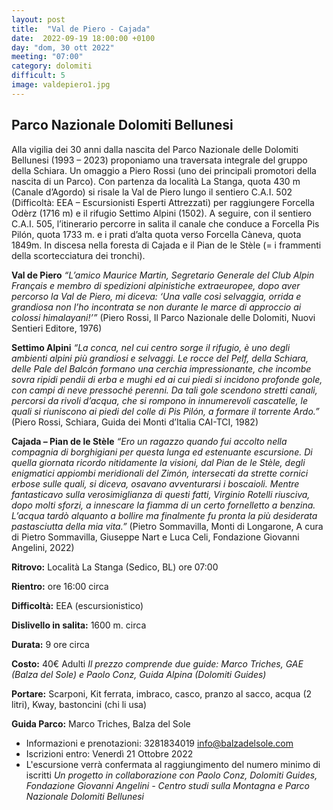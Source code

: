 ```yaml
---
layout: post
title:  "Val de Piero - Cajada"
date:  2022-09-19 18:00:00 +0100
day: "dom, 30 ott 2022"
meeting: "07:00"
category: dolomiti 
difficult: 5
image: valdepiero1.jpg
---
```


## Parco Nazionale Dolomiti Bellunesi

Alla vigilia dei 30 anni dalla nascita del Parco Nazionale delle Dolomiti Bellunesi (1993 – 2023) proponiamo una traversata integrale del gruppo della Schiara. Un omaggio a Piero Rossi (uno dei principali promotori della nascita di un Parco).
Con partenza da località La Stanga, quota 430 m (Canale d’Agordo) si risale la Val de Piero lungo il sentiero C.A.I. 502 (Difficoltà: EEA – Escursionisti Esperti Attrezzati) per raggiungere Forcella Odèrz (1716 m) e il rifugio Settimo Alpini (1502).
A seguire, con il sentiero C.A.I. 505, l’itinerario percorre in salita il canale che conduce a Forcella Pis Pilón, quota 1733 m. e i prati d’alta quota verso Forcella Càneva, quota 1849m. In discesa nella foresta di Cajada e il Pian de le Stèle (= i frammenti della scortecciatura dei tronchi).

**Val de Piero**
*“L’amico Maurice Martin, Segretario Generale del Club Alpin Français e membro di spedizioni alpinistiche extraeuropee, dopo aver percorso la Val de Piero, mi diceva: ‘Una valle così selvaggia, orrida e grandiosa non l’ho incontrata se non durante le marce di approccio ai colossi himalayani!’”*
(Piero Rossi, Il Parco Nazionale delle Dolomiti, Nuovi Sentieri Editore, 1976)

**Settimo Alpini**
*“La conca, nel cui centro sorge il rifugio, è uno degli ambienti alpini più grandiosi e selvaggi. Le rocce del Pelf, della Schiara, delle Pale del Balcón formano una cerchia impressionante, che incombe sovra ripidi pendii di erba e mughi ed ai cui piedi si incidono profonde gole, con campi di neve pressoché perenni. Da tali gole scendono stretti canali, percorsi da rivoli d’acqua, che si rompono in innumerevoli cascatelle, le quali si riuniscono ai piedi del colle di Pis Pilón, a formare il torrente Ardo.”*  
(Piero Rossi, Schiara, Guida dei Monti d’Italia CAI-TCI, 1982)

**Cajada – Pian de le Stèle**
*“Ero un ragazzo quando fui accolto nella compagnia di borghigiani per questa lunga ed estenuante escursione. Di quella giornata ricordo nitidamente la visioni, dal Pian de le Stèle, degli enigmatici appiombi meridionali del Zimón, intersecati da strette cornici erbose sulle quali, si diceva, osavano avventurarsi i boscaioli. Mentre fantasticavo sulla verosimiglianza di questi fatti, Virginio Rotelli riusciva, dopo molti sforzi, a innescare la fiamma di un certo fornelletto a benzina. L’acqua tardò alquanto a bollire ma finalmente fu pronta la più desiderata pastasciutta della mia vita.”*
(Pietro Sommavilla, Monti di Longarone, A cura di Pietro Sommavilla, Giuseppe Nart e Luca Celi, Fondazione Giovanni Angelini, 2022)

**Ritrovo:** Località La Stanga (Sedico, BL) ore 07:00

**Rientro:** ore 16:00 circa 

**Difficoltà:** EEA (escursionistico)

**Dislivello in salita:**  1600 m. circa

**Durata:** 9 ore circa

**Costo:** 40€ Adulti
*Il prezzo comprende due guide: Marco Triches, GAE (Balza del Sole) e Paolo Conz, Guida Alpina (Dolomiti Guides)*

**Portare:** Scarponi, Kit ferrata, imbraco, casco, pranzo al sacco, acqua (2 litri), Kway, bastoncini (chi li usa) 

**Guida Parco:** Marco Triches, Balza del Sole
* Informazioni e prenotazioni: 3281834019 info@balzadelsole.com 
* Iscrizioni entro: Venerdì 21 Ottobre 2022
* L'escursione verrà confermata al raggiungimento del numero minimo di iscritti
*Un progetto in collaborazione con Paolo Conz, Dolomiti Guides, Fondazione Giovanni Angelini - Centro studi sulla Montagna e Parco Nazionale Dolomiti Bellunesi*

